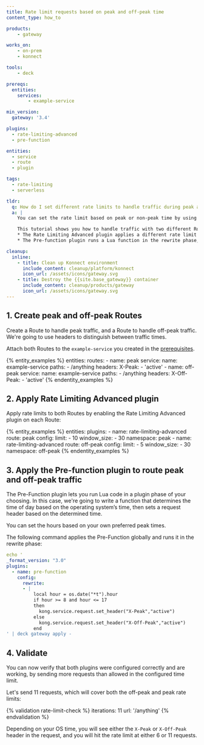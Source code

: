 ```yaml
---
title: Rate limit requests based on peak and off-peak time
content_type: how_to

products:
    - gateway

works_on:
    - on-prem
    - konnect

tools:
    - deck

prereqs:
  entities:
    services:
        - example-service

min_version:
  gateway: '3.4'

plugins:
  - rate-limiting-advanced
  - pre-function

entities:
  - service
  - route
  - plugin

tags:
  - rate-limiting
  - serverless

tldr:
  q: How do I set different rate limits to handle traffic during peak and off-peak time?
  a: |
    You can set the rate limit based on peak or non-peak time by using the Pre-function and the Rate Limiting Advanced plugins together.

    This tutorial shows you how to handle traffic with two different Routes: one for peak traffic, and one for off-peak traffic. Then, you apply two plugins:
    * The Rate Limiting Advanced plugin applies a different rate limit to each Route.
    * The Pre-function plugin runs a Lua function in the rewrite phase, sending traffic to one of these Routes based on the defined peak and off-peak settings.

cleanup:
  inline:
    - title: Clean up Konnect environment
      include_content: cleanup/platform/konnect
      icon_url: /assets/icons/gateway.svg
    - title: Destroy the {{site.base_gateway}} container
      include_content: cleanup/products/gateway
      icon_url: /assets/icons/gateway.svg
---
```


## 1. Create peak and off-peak Routes

Create a Route to handle peak traffic, and a Route to handle off-peak traffic. 
We're going to use headers to distinguish between traffic times.

Attach both Routes to the `example-service` you created in the [prerequisites](#prerequisites).

{% entity_examples %}
entities:
  routes:
    - name: peak
      service:
        name: example-service
      paths:
        - /anything
      headers:
        X-Peak:
          - 'active'
    - name: off-peak
      service:
        name: example-service
      paths:
        - /anything
      headers:
        X-Off-Peak:
          - 'active'
{% endentity_examples %}

## 2. Apply Rate Limiting Advanced plugin

Apply rate limits to both Routes by enabling the Rate Limiting Advanced plugin on each Route:

{% entity_examples %}
entities:
  plugins:
    - name: rate-limiting-advanced
      route: peak
      config:
        limit:
          - 10
        window_size:
          - 30
        namespace: peak
    - name: rate-limiting-advanced
      route: off-peak
      config:
        limit:
          - 5
        window_size:
          - 30
        namespace: off-peak
{% endentity_examples %}


## 3. Apply the Pre-function plugin to route peak and off-peak traffic

The Pre-Function plugin lets you run Lua code in a plugin phase of your choosing.
In this case, we're going to write a function that determines the time of day 
based on the operating system’s time, then sets a request header based on the determined time.

You can set the hours based on your own preferred peak times.

The following command applies the Pre-Function globally and runs it in the rewrite phase:

```yaml
echo '
_format_version: "3.0"
plugins:
  - name: pre-function
    config:
      rewrite:
      - |
          local hour = os.date("*t").hour 
          if hour >= 8 and hour <= 17 
          then
            kong.service.request.set_header("X-Peak","active") 
          else
            kong.service.request.set_header("X-Off-Peak","active") 
          end
' | deck gateway apply -
```

## 4. Validate

You can now verify that both plugins were configured correctly and are working, by sending more requests than allowed in the configured time limit.

Let's send 11 requests, which will cover both the off-peak and peak rate limits:

{% validation rate-limit-check %}
iterations: 11
url: '/anything'
{% endvalidation %}

Depending on your OS time, you will see either the `X-Peak` or `X-Off-Peak` header in the request, 
and you will hit the rate limit at either 6 or 11 requests.
